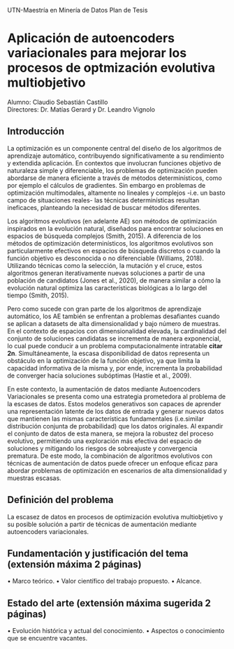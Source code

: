 UTN-Maestría en Minería de Datos
Plan de Tesis

# Aplicación de autoencoders variacionales para mejorar los procesos de optmización evolutiva multiobjetivo

Alumno: Claudio Sebastián Castillo   
Directores: Dr. Matías Gerard y Dr. Leandro Vignolo


## Introducción

La optimización es un componente central del diseño de los algoritmos de aprendizaje automático, contribuyendo significativamente a su rendimiento y extendida aplicación. En contextos que involucran funciones objetivo de naturaleza simple y diferenciable, los problemas de optimización pueden abordarse de manera eficiente a través de métodos determinísticos, como por ejemplo el cálculos de gradientes. Sin embargo en problemas de optimización multimodales, altamente no lineales y complejos -i.e. un basto campo de situaciones reales- las técnicas determinísticas resultan ineficaces, planteando la necesidad de buscar métodos diferentes.

Los algoritmos evolutivos (en adelante AE) son métodos de optimización inspirados en la evolución natural, diseñados para encontrar soluciones en espacios de búsqueda complejos (Smith, 2015). A diferencia de los métodos de optimización determinísticos, los algoritmos evolutivos son particularmente efectivos en espacios de búsqueda discretos o cuando la función objetivo es desconocida o no diferenciable (Williams, 2018). Utilizando técnicas como la selección, la mutación y el cruce, estos algoritmos generan iterativamente nuevas soluciones a partir de una población de candidatos (Jones et al., 2020), de manera similar a cómo la evolución natural optimiza las características biológicas a lo largo del tiempo (Smith, 2015).

Pero como sucede con gran parte de los algoritmos de aprendizaje automático, los AE también se enfrentan a problemas desafiantes cuando se aplican a datasets de alta dimensionalidad y bajo número de muestras. En el contexto de espacios con dimensionalidad elevada, la cardinalidad del conjunto de soluciones candidatas se incrementa de manera exponencial, lo cual puede conducir a un problema computacionalmente intratable **citar 2n**. Simultáneamente, la escasa disponibilidad de datos representa un obstáculo en la optimización de la función objetivo, ya que limita la capacidad informativa de la misma y, por ende, incrementa la probabilidad de converger hacia soluciones subóptimas (Hastie et al., 2009).

En este contexto, la aumentación de datos mediante Autoencoders Variacionales se presenta como una estrategia prometedora al problema de la escases de datos. Estos modelos generativos son capaces de aprender una representación latente de los datos de entrada y generar nuevos datos que mantienen las mismas características fundamentales (i.e.similar distribución conjunta de probabilidad)  que los datos originales. Al expandir el conjunto de datos de esta manera, se mejora la robustez del proceso evolutivo, permitiendo una exploración más efectiva del espacio de soluciones y mitigando los riesgos de sobreajuste y convergencia prematura. De este modo, la combinación de algoritmos evolutivos con técnicas de aumentación de datos puede ofrecer un enfoque eficaz para abordar problemas de optimización en escenarios de alta dimensionalidad y muestras escasas.

## Definición del problema

La escasez de datos en procesos de optimización evolutiva multiobjetivo y su posible solución a partir de técnicas de aumentación mediante autoencoders variacionales.

## Fundamentación y justificación del tema (extensión máxima 2 páginas)
• Marco teórico.
• Valor científico del trabajo propuesto.
• Alcance.

## Estado del arte (extensión máxima sugerida 2 páginas)
• Evolución histórica y actual del conocimiento.
• Aspectos o conocimiento que se encuentre vacantes.




